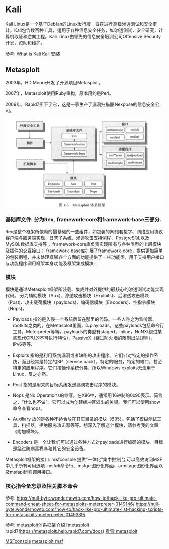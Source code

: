 # Kali

Kali Linux是一个基于Debian的Linux发行版，旨在进行高级渗透测试和安全审计。Kali包含数百种工具，适用于各种信息安全任务，如渗透测试，安全研究，计算机取证和逆向工程。Kali Linux由领先的信息安全培训公司Offensive Security开发，资助和维护。

参考:
[What is Kali](https://docs.kali.org/introduction/what-is-kali-linux)
[Kali 安装](https://jingyan.baidu.com/article/380abd0a1d066a1d91192c5c.html)

## Metasploit
2003年，HD Moore开发了开源项目Metasploit。

2007年，Metasploit使用Ruby重构，原本用的是Perl。

2009年，Rapid7买下了它，这是一家生产了漏洞扫描器Nexpose的信息安全公司。

![Metasploit 框架](../images/Metasploit体系框架.png)

### 基础库文件: 分为Rex, framework-core和framework-base三部分.
Rex是整个框架所依赖的最基础的一些组件，如包装的网络套接字、网络应用协议客户端与服务端实现、日志子系统、渗透攻击支持例程、PostgreSQL以及MySQL数据库支持等；
framework-core库负责实现所有与各种类型的上层模块及插件的交互接口；
framework-base库扩展了framework-core，提供更加简单的包装例程，并未处理框架各个方面的功能提供了一些功能类，用于支持用户接口与功能程序调用框架本身功能及框架集成模块;

### 模块
模块是通过Metasploit框架所装载、集成并对外提供的最核心的渗透测试功能实现代码。
分为辅助模块（Aux)、渗透攻击模块（Exploits)、后渗透攻击模块（Post)、攻击载荷模块（payloads)、编码器模块（Encoders)、空指令模块（Nops)。

- Payloads 指的是入侵一个系统后留在那里的代码。一些人称之为监听器、rootkits之类的。在Metasploit里面，叫playloads。这些payloads包括命令行工具，Meterpreter等等。payloads的类型有staged，inline，NoNX(绕过某些现代CPU的不可执行特性)，PassiveX（绕过防火墙的限制出站规则），IPv6等等.


- Exploits 指的是利用系统漏洞或者缺陷的攻击程序。它们针对特定的操作系统，而且经常是特定的SP（service pack），特定的服务，特定的端口，甚至特定的应用程序。它们按操作系统分类，所以Windows exploits无法用于Linux，反之亦然。

- Post 指的是用来向目标系统发送漏洞攻击程序的模块。

- Nops 是No Operations的缩写。在X86中，通常用16进制的0x90表示。简言之，“什么也不做”。它可以成为创建缓冲区溢出的关键。我们可以使用show命令查看nops。

- Auxiliary 放的是各种不适合放在其它目录的模块（695）。包括了模糊测试工具，扫描器，拒绝服务攻击器等等。想深入了解这个模块，请参考我的文章《附加模块》。

- Encoders 是一个让我们可以通过各种方式对payloads进行编码的模块，目标是绕过防病毒程序和其它的安全设备。

Metasploit框架的接口:
msfconsole 提供"一体化"集中控制台,可以高效访问MSF中几乎所有可用选项.
msfcli命令行、msfgui图形化界面、armitage图形化界面以及msfapi远程调用接口。

### 核心指令备忘录及相关脚本命令
参考:
https://null-byte.wonderhowto.com/how-to/hack-like-pro-ultimate-command-cheat-sheet-for-metasploits-meterpreter-0149146/
https://null-byte.wonderhowto.com/how-to/hack-like-pro-ultimate-list-hacking-scripts-for-metasploits-meterpreter-0149339/

参考:
[metasploit体系框架介绍](https://www.cnblogs.com/blacksunny/p/5254904.html)
[metasploit rapid7(https://metasploit.help.rapid7.com/docs)
[看雪 metasploit](https://bbs.pediy.com/thread-225012.htm)

[MSFconsole](https://www.offensive-security.com/metasploit-unleashed/Msfconsole/)
[metasploit msf](https://www.kalilinux.in/2019/02/metasploit-msf.html)


